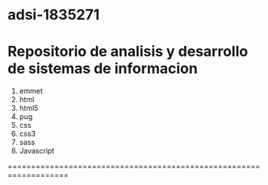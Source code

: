 # adsi-1835271

Repositorio de analisis y  desarrollo de sistemas de informacion 
==================================================================

1. emmet 
2. html
3. html5
4. pug
5. css
6. css3
7. sass
8. Javascript

===================================================================


